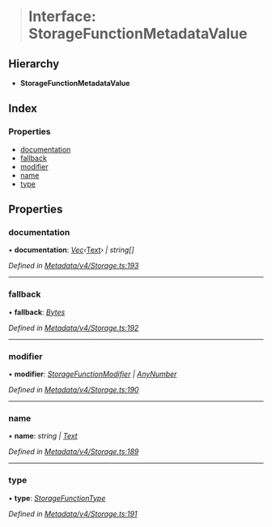 > # Interface: StorageFunctionMetadataValue

## Hierarchy

* **StorageFunctionMetadataValue**

## Index

### Properties

* [documentation](_metadata_v4_storage_.storagefunctionmetadatavalue.md#documentation)
* [fallback](_metadata_v4_storage_.storagefunctionmetadatavalue.md#fallback)
* [modifier](_metadata_v4_storage_.storagefunctionmetadatavalue.md#modifier)
* [name](_metadata_v4_storage_.storagefunctionmetadatavalue.md#name)
* [type](_metadata_v4_storage_.storagefunctionmetadatavalue.md#type)

## Properties

###  documentation

• **documentation**: *[Vec](../classes/_codec_vec_.vec.md)‹*[Text](../classes/_primitive_text_.text.md)*› | string[]*

*Defined in [Metadata/v4/Storage.ts:193](https://github.com/polkadot-js/api/blob/5ee2caf/packages/types/src/Metadata/v4/Storage.ts#L193)*

___

###  fallback

• **fallback**: *[Bytes](../classes/_primitive_bytes_.bytes.md)*

*Defined in [Metadata/v4/Storage.ts:192](https://github.com/polkadot-js/api/blob/5ee2caf/packages/types/src/Metadata/v4/Storage.ts#L192)*

___

###  modifier

• **modifier**: *[StorageFunctionModifier](../classes/_metadata_v0_storage_.storagefunctionmodifier.md) | [AnyNumber](../modules/_types_.md#anynumber)*

*Defined in [Metadata/v4/Storage.ts:190](https://github.com/polkadot-js/api/blob/5ee2caf/packages/types/src/Metadata/v4/Storage.ts#L190)*

___

###  name

• **name**: *string | [Text](../classes/_primitive_text_.text.md)*

*Defined in [Metadata/v4/Storage.ts:189](https://github.com/polkadot-js/api/blob/5ee2caf/packages/types/src/Metadata/v4/Storage.ts#L189)*

___

###  type

• **type**: *[StorageFunctionType](../classes/_metadata_v4_storage_.storagefunctiontype.md)*

*Defined in [Metadata/v4/Storage.ts:191](https://github.com/polkadot-js/api/blob/5ee2caf/packages/types/src/Metadata/v4/Storage.ts#L191)*